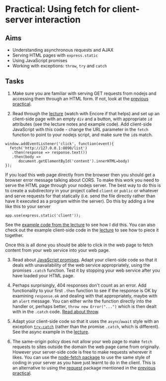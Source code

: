 # Practical: Using fetch for client-server interaction

## Aims

* Understanding asynchronous requests and AJAX
* Serving HTML pages with `express.static`
* Using JavaScript promises
* Working with exceptions: `throw`, `try` and `catch`

## Tasks

1. Make sure you are familiar with serving GET requests from nodejs and accessing them through an HTML form. If not, look at the [previous practical][]. 

2. Read through the [lecture][] (watch with Encore if that helps)
   and set up an client-side page with an empty `div` and a button,
   with appropriate `id` attributes (see the lecture notes and example
   code). Add client-side JavaScript with this code - change the URL
   parameter in the `fetch` function to point to your nodejs script,
   and make sure the `id`s match.

```
window.addEventListener('click', function(event){
  fetch('http://127.0.0.1:8090/list')
   .then(response => response.text())
   .then(body =>
      document.getElementById('content').innerHTML=body)
});
```
  If you load this web page directly from the browser then you should
  get a browser error message talking about CORS. To make this work
  you need to serve the HTML page through your nodejs server. The best
  way to do this is to create a subdirectory in your project called
  `client` or `public` or whatever and serve requests for that
  statically (i.e. send the file directly rather than have it executed
  as a program within the server). Do this by adding a line like this
  to your server
  
  ```
  app.use(express.static('client'));
  ```
  
  See the [example code from the
  lecture](https://github.com/stevenaeola/gitpitch/blob/master/prog/js_fetch/server.js)
  to see how I did this. You can also check out the example
  client-side code in the [lecture][] to see how to piece it together.
  
  Once this is all done you should be able to click in the web page to
  fetch content from your web service into your web page.
  
3. Read about [JavaScript
   promises](https://developer.mozilla.org/en-US/docs/Web/JavaScript/Guide/Using_promises). Adapt
   your client-side code so that it deals with unavailability of the
   web service appropriately, using the promises `.catch`
   function. Test it by stopping your web service after you have
   loaded your HTML page.
   
4. Perhaps surprisingly, 404 responses don't count as an error. Add
   functionality to your first `.then` function to see if the response
   is OK by examining `response.ok` and dealing with that
   appropriately, maybe with an `alert` message. You can either write
   the function directly into the handler or, perhaps better, `throw
   new Error("...")` which is then dealt with in the `.catch`
   code. [Read about
   throw](https://developer.mozilla.org/en-US/docs/Web/JavaScript/Reference/Statements/throw).
   
5. Adapt your client-side code so that it uses the `async`/`await`
   style with an exception
   [`try-catch`](https://developer.mozilla.org/en-US/docs/Web/JavaScript/Reference/Statements/try...catch)
   (rather than the promise `.catch`, 
   which is different). See the async example in the [lecture][].
   
6. The same-origin policy does not allow your web page to make `fetch`
   requests to sites outside the domain the web page came from
   originally. However your server-side code is free to make requests
   wherever it likes. You can use the [node-fetch
   package](https://www.npmjs.com/package/node-fetch) to use the same
   style of coding in your server as you have just learnt to do in the
   client. This is an alternative to using the
   [request](https://www.npmjs.com/package/request) package mentioned
   in the [previous practical][]. 
   
   [lecture]: https://github.com/stevenaeola/gitpitch/tree/master/prog/js_fetch/
[previous practical]: https://github.com/stevenaeola/proglabs_js/tree/master/node_routing/
